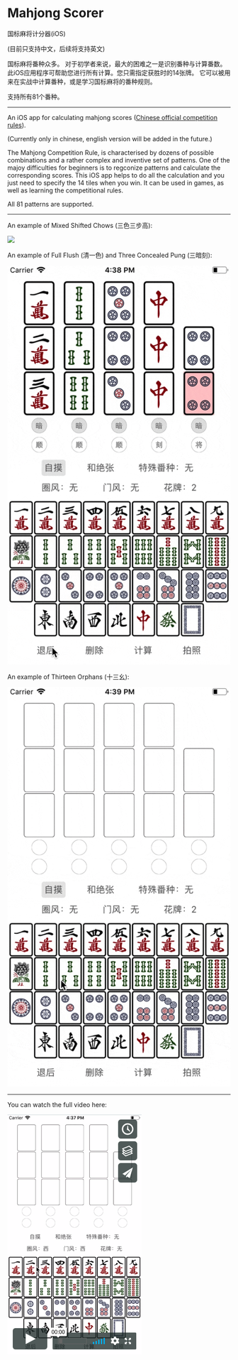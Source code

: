 # Mahjong Scorer

国标麻将计分器(iOS)

(目前只支持中文，后续将支持英文)

国标麻将番种众多。 对于初学者来说，最大的困难之一是识别番种与计算番数。 此iOS应用程序可帮助您进行所有计算。您只需指定获胜时的14张牌。 它可以被用来在实战中计算番种，或是学习国标麻将的番种规则。

支持所有81个番种。

---

An iOS app for calculating mahjong scores ([Chinese official competition rules](https://en.wikipedia.org/wiki/Mahjong_Competition_Rules)).

(Currently only in chinese, english version will be added in the future.)

The Mahjong Competition Rule, is characterised by dozens of possible combinations and a rather complex and inventive set of patterns. One of the majoy difficulties for beginners is to regconize patterns and calculate the corresponding scores. This iOS app helps to do all the calculation and you just need to specify the 14 tiles when you win. It can be used in games, as well as learning the competitional rules. 

All 81 patterns are supported.

---

An example of Mixed Shifted Chows (三色三步高):

![](pics_md/Mixed_Shifted_Chows.gif)

An example of Full Flush (清一色) and Three Concealed Pung (三暗刻):

![](pics_md/Full_Flush.gif)

An example of Thirteen Orphans (十三幺):

![](pics_md/Thirteen_Orphans.gif)

---

You can watch the full video here:

[![](pics_md/mahjong_scorer.png)](https://vimeo.com/442052152 "Mahjong Scorer - Click to Watch!")